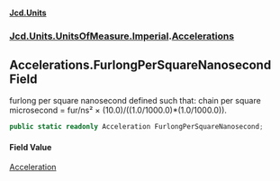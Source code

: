 #### [Jcd.Units](index.md 'index')

### [Jcd.Units.UnitsOfMeasure.Imperial](Jcd.Units.UnitsOfMeasure.Imperial.md 'Jcd.Units.UnitsOfMeasure.Imperial').[Accelerations](Accelerations.md 'Jcd.Units.UnitsOfMeasure.Imperial.Accelerations')

## Accelerations.FurlongPerSquareNanosecond Field

furlong per square nanosecond defined such that: chain per square microsecond = fur/ns² ×
(10.0)/((1.0/1000.0)*(1.0/1000.0)).

```csharp
public static readonly Acceleration FurlongPerSquareNanosecond;
```

#### Field Value

[Acceleration](Acceleration.md 'Jcd.Units.UnitTypes.Acceleration')